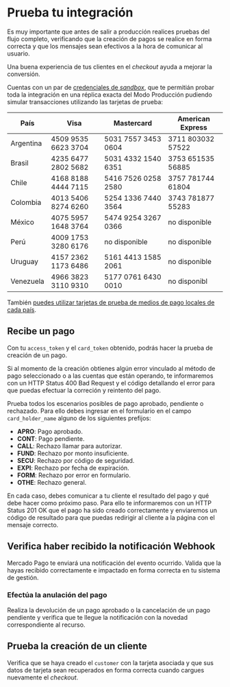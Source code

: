 # Prueba tu integración

Es muy importante que antes de salir a producción realices pruebas del flujo completo, verificando que la creación de pagos se realice en forma correcta y que los mensajes sean efectivos a la hora de comunicar al usuario.

Una buena experiencia de tus clientes en el _checkout_ ayuda a mejorar la conversión.

Cuentas con un par de [credenciales de _sandbox_](https://www.mercadopago.com.ar/account/credentials?type=custom), que te permitián probar toda la integración en una réplica exacta del Modo Producción pudiendo simular transacciones utilizando las tarjetas de prueba:

| País     	 | Visa 				       | Mastercard        | American Express |
| ---- 		   | ---- 				       | ----------        | ---------------- |
| Argentina  | 4509 9535 6623 3704 |5031 7557 3453 0604|3711 803032 57522 |
| Brasil  	 | 4235 6477 2802 5682 |5031 4332 1540 6351|3753 651535 56885 |
| Chile   	 | 4168 8188 4444 7115 |5416 7526 0258 2580|3757 781744 61804 |
| Colombia   | 4013 5406 8274 6260 |5254 1336 7440 3564|3743 781877 55283 |
| México  	 | 4075 5957 1648 3764 |5474 9254 3267 0366| no disponible    |
| Perú    	 | 4009 1753 3280 6176 | no disponible     | no disponible    |
| Uruguay  	 | 4157 2362 1173 6486 |5161 4413 1585 2061| no disponible    |
| Venezuela  | 4966 3823 3110 9310 |5177 0761 6430 0010| no disponibl     |

También [puedes utilizar tarjetas de prueba de medios de pago locales de cada país](/guides/localization/local-cards.es.md).

## Recibe un pago

Con tu `access_token` y el `card_token` obtenido, podrás hacer la prueba de creación de un pago.

Si al momento de la creación obtienes algún error vinculado al método de pago seleccionado o a las cuentas que están operando, te informaremos con un HTTP Status 400 Bad Request y el código detallando el error para que puedas efectuar la correción y reintento del pago.

Prueba todos los escenarios posibles de pago aprobado, pendiente o rechazado. Para ello debes ingresar en el formulario en el campo `card_holder_name` alguno de los siguientes prefijos:

* **APRO**: Pago aprobado.  
* **CONT**: Pago pendiente.  
* **CALL**: Rechazo llamar para autorizar.  
* **FUND**: Rechazo por monto insuficiente.  
* **SECU**: Rechazo por código de seguridad.  
* **EXPI**: Rechazo por fecha de expiración.
* **FORM**: Rechazo por error en formulario.  
* **OTHE**: Rechazo general.

En cada caso, debes comunicar a tu cliente el resultado del pago y qué debe hacer como próximo paso.
Para ello te informaremos con un HTTP Status 201 OK que el pago ha sido creado correctamente y enviaremos un código de resultado para que puedas redirigir al cliente a la página con el mensaje correcto.

## Verifica haber recibido la notificación Webhook

Mercado Pago te enviará una notificación del evento ocurrido. Valida que la hayas recibido correctamente e impactado en forma correcta en tu sistema de gestión.

### Efectúa la anulación del pago

Realiza la devolución de un pago aprobado o la cancelación de un pago pendiente y verifica que te llegue la notificación con la novedad correspondiente al recurso.

## Prueba la creación de un cliente

Verifica que se haya creado el `customer` con la tarjeta asociada y que sus datos de tarjeta sean recuperados en forma correcta cuando cargues nuevamente el _checkout_.
